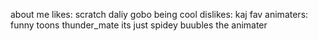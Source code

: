 about me
likes: scratch daliy gobo being cool
dislikes: kaj
fav animaters: funny toons thunder_mate its just spidey buubles the animater
